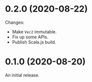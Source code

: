 # 0.2.0 (2020-08-22)

Changes:

  - Make `Vec2` immutable.
  - Fix up some APIs.
  - Publish Scala.js build.

# 0.1.0 (2020-08-20)

An initial release.
